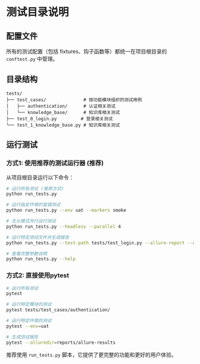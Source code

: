 # 测试目录说明

## 配置文件
所有的测试配置（包括 fixtures、钩子函数等）都统一在项目根目录的 `conftest.py` 中管理。

## 目录结构
```
tests/
├── test_cases/              # 按功能模块组织的测试用例
│   ├── authentication/      # 认证相关测试
│   └── knowledge_base/      # 知识库相关测试
├── test_0_login.py         # 登录相关测试
└── test_1_knowledge_base.py # 知识库相关测试
```

## 运行测试

### 方式1: 使用推荐的测试运行器 (推荐)
从项目根目录运行以下命令：
```bash
# 运行所有测试 (推荐方式)
python run_tests.py

# 运行指定环境的冒烟测试
python run_tests.py --env uat --markers smoke

# 无头模式并行运行测试
python run_tests.py --headless --parallel 4

# 运行特定测试文件并生成报告
python run_tests.py --test-path tests/test_login.py --allure-report --open-report

# 查看完整参数说明
python run_tests.py --help
```

### 方式2: 直接使用pytest
```bash
# 运行所有测试
pytest

# 运行特定模块的测试
pytest tests/test_cases/authentication/

# 运行特定环境的测试
pytest --env=uat

# 生成测试报告
pytest --alluredir=reports/allure-results
```

推荐使用 `run_tests.py` 脚本，它提供了更完整的功能和更好的用户体验。
